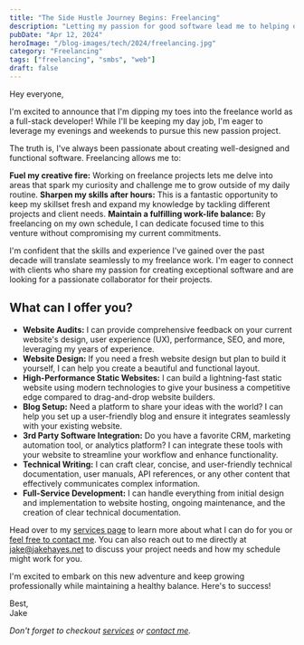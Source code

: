 ```yaml
---
title: "The Side Hustle Journey Begins: Freelancing"
description: "Letting my passion for good software lead me to helping others"
pubDate: "Apr 12, 2024"
heroImage: "/blog-images/tech/2024/freelancing.jpg"
category: "Freelancing"
tags: ["freelancing", "smbs", "web"]
draft: false
---
```


Hey everyone,

I'm excited to announce that I'm dipping my toes into the freelance world as a full-stack developer! While I'll be keeping my day job, I'm eager to leverage my evenings and weekends to pursue this new passion project.

The truth is, I've always been passionate about creating well-designed and functional software. Freelancing allows me to:

**Fuel my creative fire:** Working on freelance projects lets me delve into areas that spark my curiosity and challenge me to grow outside of my daily routine.
**Sharpen my skills after hours:** This is a fantastic opportunity to keep my skillset fresh and expand my knowledge by tackling different projects and client needs.
**Maintain a fulfilling work-life balance:** By freelancing on my own schedule, I can dedicate focused time to this venture without compromising my current commitments.

I'm confident that the skills and experience I've gained over the past decade will translate seamlessly to my freelance work. I'm eager to connect with clients who share my passion for creating exceptional software and are looking for a passionate collaborator for their projects.

## What can I offer you?

- **Website Audits:** I can provide comprehensive feedback on your current website's design, user experience (UX), performance, SEO, and more, leveraging my years of experience.
- **Website Design:** If you need a fresh website design but plan to build it yourself, I can help you create a beautiful and functional layout.
- **High-Performance Static Websites:** I can build a lightning-fast static website using modern technologies to give your business a competitive edge compared to drag-and-drop website builders.
- **Blog Setup:** Need a platform to share your ideas with the world? I can help you set up a user-friendly blog and ensure it integrates seamlessly with your existing website.
- **3rd Party Software Integration:** Do you have a favorite CRM, marketing automation tool, or analytics platform? I can integrate these tools with your website to streamline your workflow and enhance functionality.
- **Technical Writing:** I can craft clear, concise, and user-friendly technical documentation, user manuals, API references, or any other content that effectively communicates complex information.
- **Full-Service Development:** I can handle everything from initial design and implementation to website hosting, ongoing maintenance, and the creation of clear technical documentation.

Head over to my [services page](/services) to learn more about what I can do for you or [feel free to contact me](/contact). You can also reach out to me directly at <jake@jakehayes.net> to discuss your project needs and how my schedule might work for you.

I'm excited to embark on this new adventure and keep growing professionally while maintaining a healthy balance. Here's to success!

Best,<br />
Jake

_Don't forget to checkout [services](/services) or [contact me](/contact)._
